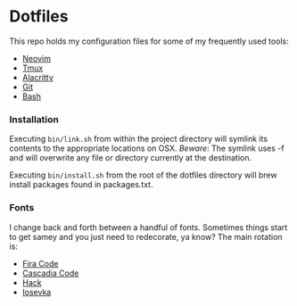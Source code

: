 # Dotfiles

This repo holds my configuration files for some of my frequently used tools:
- [Neovim](https://neovim.io/)
- [Tmux](https://github.com/tmux/tmux)
- [Alacritty](https://github.com/jwilm/alacritty)
- [Git](https://git-scm.com/)
- [Bash](https://www.gnu.org/software/bash/)

### Installation
Executing `bin/link.sh` from within the project directory will symlink its contents to the appropriate locations on OSX.
*Beware*: The symlink uses -f and will overwrite any file or directory currently at the destination.

Executing `bin/install.sh` from the root of the dotfiles directory will brew install packages found in packages.txt.

### Fonts 

I change back and forth between a handful of fonts. Sometimes things start to get samey and you just need to redecorate, ya know? The main rotation is:
- [Fira Code](https://github.com/tonsky/FiraCode)
- [Cascadia Code](https://github.com/microsoft/cascadia-code)
- [Hack](https://github.com/source-foundry/Hack)
- [Iosevka](https://github.com/be5invis/Iosevka)
